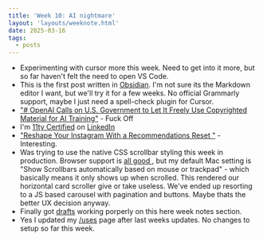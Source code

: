 ```yaml
---
title: 'Week 10: AI nightmare'
layout: 'layouts/weeknote.html'
date: 2025-03-16
tags:
  - posts
---
```


- Experimenting with cursor more this week. Need to get into it more, but so far haven't felt the need to open VS Code.
- This is the first post written in [Obsidian](https://obsidian.md/). I'm not sure its the Markdown editor I want, but we'll try it for a few weeks. No official Grammarly support, maybe I just need a spell-check plugin for Cursor.
- ["# OpenAI Calls on U.S. Government to Let It Freely Use Copyrighted Material for AI Training"](https://www.macrumors.com/2025/03/13/openai-copyrighted-material/) - Fuck Off
- I'm [11ty Certified](https://www.11ty.dev/blog/certification/) on [LinkedIn](https://www.linkedin.com/in/liamrichardson/)
- ["Reshape Your Instagram With a Recommendations Reset "](https://about.fb.com/news/2024/11/introducing-recommendations-reset-instagram/) - Interesting.
- Was trying to use the native CSS scrollbar styling this week in production. Browser support is [all good ](https://caniuse.com/css-scrollbar), but my default Mac setting is "Show Scrollbars automatically based on mouse or trackpad" - which basically means it only shows up when scrolled. This rendered our horizontal card scroller give or take useless. We've ended up resorting to a JS based carousel with pagination and buttons. Maybe thats the better UX decision anyway.
- Finally got [drafts](https://www.11ty.dev/docs/config-preprocessors/#example-drafts) working porperly on this here week notes section.
- Yes I updated my [/uses](https://liamrichardson.co.uk/uses) page after last weeks updates. No changes to setup so far this week.
